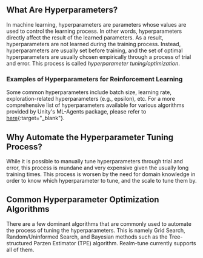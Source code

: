 ## What Are Hyperparameters?
In machine learning, hyperparameters are parameters whose values are used to control the learning process. In other words, hyperparameters directly affect the result of the learned parameters. As a result, hyperparameters are not learned during the training process. Instead, hyperparameters are usually set before training, and the set of optimal hyperparameters are usually chosen empirically through a process of trial and error. This process is called *hyperparameter tuning/optimization*. 

### Examples of Hyperparameters for Reinforcement Learning
Some common hyperparameters include batch size, learning rate, exploration-related hyperparameters (e.g., epsilon), etc. For a more comprehensive list of hyperparameters available for various algorithms provided by Unity's ML-Agents package, please refer to [here](https://github.com/Unity-Technologies/ml-agents/blob/main/docs/Training-Configuration-File.md){:target="_blank"}.

## Why Automate the Hyperparameter Tuning Process?
While it is possible to manually tune hyperparameters through trial and error, this process is mundane and very expensive given the usually long training times. This process is worsen by the need for domain knowledge in order to know which hyperparameter to tune, and the scale to tune them by.

## Common Hyperparameter Optimization Algorithms 
There are a few dominant algorithms that are commonly used to automate the process of tuning the hyperparameters. This is namely Grid Search, Random/Uninformed Search, and Bayesian methods such as the Tree-structured Parzen Estimator (TPE) algorithm. Realm-tune currently supports all of them.
